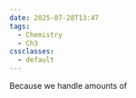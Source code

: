 ```yaml
---
date: 2025-07-28T13:47
tags:
  - Chemistry
  - Ch3
cssclasses:
  - default
---
```

Because we handle amounts of 